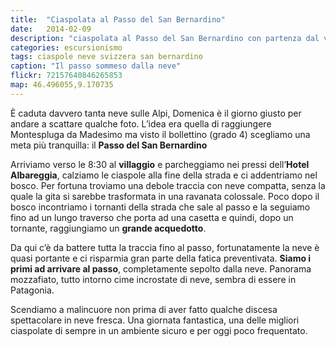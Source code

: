```yaml
---
title:  "Ciaspolata al Passo del San Bernardino"
date:   2014-02-09
description: "ciaspolata al Passo del San Bernardino con partenza dal villaggio"
categories: escursionismo
tags: ciaspole neve svizzera san bernardino
caption: "Il passo sommeso dalla neve"
flickr: 72157640846265853
map: 46.496055,9.170735
---
```


È caduta davvero tanta neve sulle Alpi, Domenica è il giorno giusto per andare a scattare qualche foto. L’idea era quella di raggiungere Montespluga da Madesimo ma visto il bollettino (grado 4) scegliamo una meta più tranquilla: il **Passo del San Bernardino**

Arriviamo verso le 8:30 al **villaggio** e parcheggiamo nei pressi dell’**Hotel Albareggia**, calziamo le ciaspole alla fine della strada e ci addentriamo nel bosco. Per fortuna troviamo una debole traccia con neve compatta, senza la quale la gita si sarebbe trasformata in una ravanata colossale. Poco dopo il bosco incontriamo i tornanti della strada che sale al passo e la seguiamo fino ad un lungo traverso che porta ad una casetta e quindi, dopo un tornante, raggiungiamo un **grande acquedotto**.

Da qui c’è da battere tutta la traccia fino al passo, fortunatamente la neve è quasi portante e ci risparmia gran parte della fatica preventivata. **Siamo i primi ad arrivare al passo**, completamente sepolto dalla neve. Panorama mozzafiato, tutto intorno cime incrostate di neve, sembra di essere in Patagonia.

Scendiamo a malincuore non prima di aver fatto qualche discesa spettacolare in neve fresca. Una giornata fantastica, una delle migliori ciaspolate di sempre in un ambiente sicuro e per oggi poco frequentato. 


